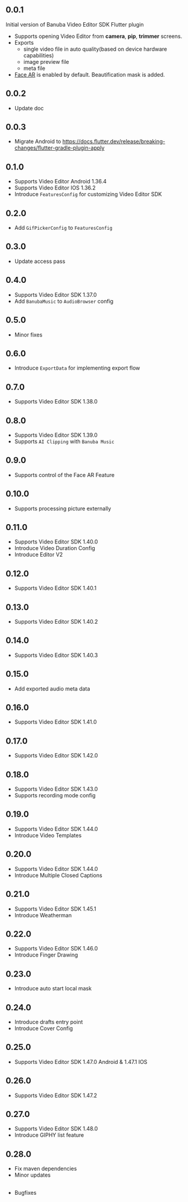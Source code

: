 ## 0.0.1
Initial version of Banuba Video Editor SDK Flutter plugin
- Supports opening Video Editor from **camera**, **pip**, **trimmer** screens.
- Exports 
  - single video file in auto quality(based on device hardware capabilities)
  - image preview file
  - meta file
- [Face AR](https://www.banuba.com/facear-sdk/face-filters) is enabled by default. Beautification mask is added.

## 0.0.2
- Update doc

## 0.0.3
- Migrate Android to https://docs.flutter.dev/release/breaking-changes/flutter-gradle-plugin-apply

## 0.1.0
- Supports Video Editor Android 1.36.4
- Supports Video Editor IOS 1.36.2
- Introduce ```FeaturesConfig``` for customizing Video Editor SDK

## 0.2.0
- Add ```GifPickerConfig``` to ```FeaturesConfig```

## 0.3.0
- Update access pass

## 0.4.0
- Supports Video Editor SDK 1.37.0
- Add ```BanubaMusic``` to ```AudioBrowser``` config

## 0.5.0 
- Minor fixes

## 0.6.0
- Introduce ```ExportData``` for implementing export flow

## 0.7.0
- Supports Video Editor SDK 1.38.0

## 0.8.0
- Supports Video Editor SDK 1.39.0
- Supports ```AI Clipping``` with ```Banuba Music```

## 0.9.0
- Supports control of the Face AR Feature

## 0.10.0
- Supports processing picture externally

## 0.11.0
- Supports Video Editor SDK 1.40.0
- Introduce Video Duration Config
- Introduce Editor V2

## 0.12.0
- Supports Video Editor SDK 1.40.1

## 0.13.0
- Supports Video Editor SDK 1.40.2

## 0.14.0
- Supports Video Editor SDK 1.40.3

## 0.15.0
- Add exported audio meta data 

## 0.16.0
- Supports Video Editor SDK 1.41.0

## 0.17.0
- Supports Video Editor SDK 1.42.0

## 0.18.0
- Supports Video Editor SDK 1.43.0
- Supports recording mode config

## 0.19.0
- Supports Video Editor SDK 1.44.0
- Introduce Video Templates

## 0.20.0
- Supports Video Editor SDK 1.44.0
- Introduce Multiple Closed Captions

## 0.21.0
- Supports Video Editor SDK 1.45.1
- Introduce Weatherman

## 0.22.0
- Supports Video Editor SDK 1.46.0
- Introduce Finger Drawing

## 0.23.0
- Introduce auto start local mask

## 0.24.0
- Introduce drafts entry point
- Introduce Cover Config

## 0.25.0
- Supports Video Editor SDK 1.47.0 Android & 1.47.1 IOS

## 0.26.0
- Supports Video Editor SDK 1.47.2

## 0.27.0
- Supports Video Editor SDK 1.48.0
- Introduce GIPHY list feature

## 0.28.0
- Fix maven dependencies
- Minor updates

##
- Bugfixes
